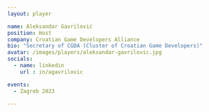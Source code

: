 ```yaml
---
layout: player

name: Aleksandar Gavrilović
position: Host
company: Croatian Game Developers Alliance
bio: "Secretary of CGDA (Cluster of Croatian Game Developers)"
avatar: /images/players/aleksandar-gavrilovic.jpg
socials:
  - name: linkedin
    url : in/agavrilovic

events:
  - Zagreb 2023

---
```

